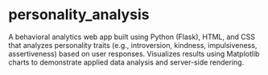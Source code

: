 # personality_analysis
A behavioral analytics web app built using Python (Flask), HTML, and CSS that analyzes personality traits (e.g., introversion, kindness, impulsiveness, assertiveness) based on user responses. Visualizes results using Matplotlib charts to demonstrate applied data analysis and server-side rendering.

